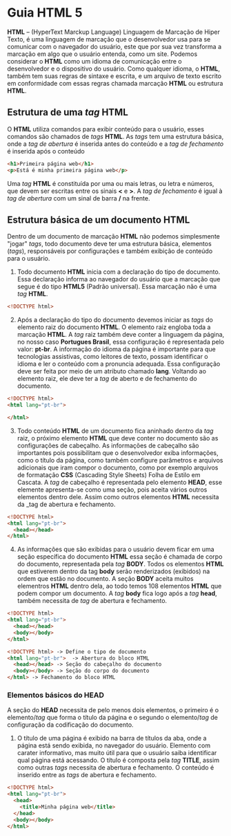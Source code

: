 # Guia HTML 5
**HTML** – (HyperText Marckup Language) Linguagem de Marcação de Hiper Texto, é uma linguagem de marcação que o desenvolvedor usa para se comunicar com o navegador do usuário, este que por sua vez transforma a marcação em algo que o usuário entenda, como um site. 
Podemos considerar o **HTML** como um idioma de comunicação entre o desenvolvedor e o dispositivo do usuário.
Como qualquer idioma, o **HTML**, também tem suas regras de sintaxe e escrita, e um arquivo de texto escrito em conformidade com essas regras chamada marcação **HTML** ou estrutura **HTML**.

## Estrutura de uma _tag_ HTML
O **HTML** utiliza comandos para exibir conteúdo para o usuário, esses comandos são chamados de _tags_ **HTML**. As _tags_ tem uma estrutura básica, onde a _tag de abertura_ é inserida antes do conteúdo e a _tag de fechamento_ é inserida após o conteúdo

```html
<h1>Primeira página web</h1>
<p>Está é minha primeira página web</p>
```
Uma _tag_ **HTML** é constituída por uma ou mais letras, ou letra e números, que devem ser escritas entre os sinais **<** e **>**. A _tag de fechamento_ é igual à _tag de abertura_ com um sinal de barra **/** na frente.

## Estrutura básica de um documento HTML
Dentro de um documento de marcação **HTML** não podemos simplesmente "jogar" _tags_, todo documento deve ter uma estrutura básica, elementos (_tags_), responsáveis por configurações e também exibição de conteúdo para o usuário.
1. Todo documento **HTML** inicia com a declaração do tipo de documento. Essa declaração informa ao navegador do usuário que a marcação que segue é do tipo **HTML5** (Padrão universal). Essa marcação não é uma _tag_ **HTML**.
```html
<!DOCTYPE html>
```
2. Após a declaração do tipo do documento devemos iniciar as _tags_ do elemento raiz do documento **HTML**. O elemento raiz engloba toda a marcação **HTML**. A _tag_ raiz também deve conter a linguagem da página, no nosso caso **Portugues Brasil**, essa configuração é representada pelo valor: **pt-br**. A informação do idioma da página é importante para que tecnologias assistivas, como leitores de texto, possam identificar o idioma e ler o conteúdo com a pronuncia adequada. Essa configuração deve ser feita por meio de um atributo chamado **lang**. Voltando ao elemento raiz, ele deve ter a _tag_ de aberto e de fechamento do documento.
```html
<!DOCTYPE html>
<html lang="pt-br">

</html>
```
3. Todo conteúdo **HTML** de um documento fica aninhado dentro da _tag_ raiz, o próximo elemento **HTML** que deve conter no documento são as configurações de cabeçalho. As informações de cabeçalho são importantes pois possibilitam que o desenvolvedor exiba informações, como o título da página, como também configure parâmetros e arquivos adicionais que iram compor o documento, como por exemplo arquivos de formatação **CSS** (Cascading Style Sheets) Folha de Estilo em Cascata. A _tag_ de cabeçalho é representada pelo elemento **HEAD**, esse elemente apresenta-se como uma seção, pois aceita vários outros elementos dentro dele. Assim como outros elementos **HTML** necessita da _tag de abertura e fechamento.
```html
<!DOCTYPE html>
<html lang="pt-br">
  <head></head>
</html>
```
4. As informações que são exibidas para o usuário devem ficar em uma seção específica do documento **HTML** essa seção é chamada de corpo do documento, representada pela _tag_ **BODY**. Todos os elementos **HTML** que estiverem dentro da tag **body** serão renderizados (exibidos) na ordem que estão no documento. A seção **BODY** aceita muitos elementros **HTML** dentro dela, ao todo temos 108 elementos **HTML** que podem compor um documento. A _tag_ **body** fica logo após a _tag_ **head**, também necessita de _tag_ de abertura e fechamento.
```html
<!DOCTYPE html>
<html lang="pt-br">
  <head></head>
  <body></body>
</html>
```
```html
<!DOCTYPE html> -> Define o tipo de documento
<html lang="pt-br">  -> Abertura do bloco HTML
  <head></head> -> Seção do cabeçalho do documento
  <body></body> -> Seção do corpo do documento
</html> -> Fechamento do bloco HTML
```
### Elementos básicos do HEAD
A seção do **HEAD** necessita de pelo menos dois elementos, o primeiro é o elemento/_tag_ que forma o título da página e o segundo o elemento/_tag_ de configuração da codificação do documento.
1. O título de uma página é exibido na barra de títulos da aba, onde a página está sendo exibida, no navegador do usuário. Elemento com carater informativo, mas muito útil para que o usuário saiba identificar qual página está acessando. O título é composta pela _tag_ **TITLE**, assim como outras _tags_ necessita de abertura e fechamento. O conteúdo é inserido entre as _tags_ de abertura e fechamento.
```html
<!DOCTYPE html>
<html lang="pt-br">
  <head>
    <title>Minha página web</title>
  </head>
  <body></body>
</html>
```
